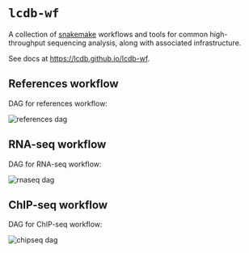 # `lcdb-wf`

A collection of [snakemake](https://snakemake.readthedocs.io/en/stable/)
workflows and tools for common high-throughput sequencing analysis, along with
associated infrastructure.

See docs at https://lcdb.github.io/lcdb-wf.

## References workflow

DAG for references workflow:

![references dag](docs/references.png)

## RNA-seq workflow

DAG for RNA-seq workflow:

![rnaseq dag](docs/rnaseq.png)

## ChIP-seq workflow

DAG for ChIP-seq workflow:

![chipseq dag](docs/chipseq.png)
